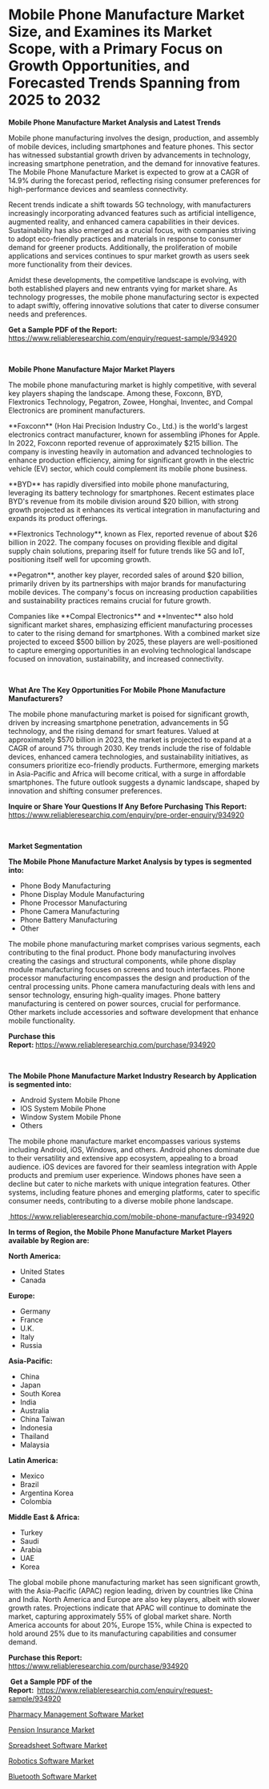 <p><h1>Mobile Phone Manufacture Market Size, and Examines its Market Scope, with a Primary Focus on Growth Opportunities, and Forecasted Trends Spanning from 2025 to 2032</h1></p><p><strong>Mobile Phone Manufacture Market Analysis and Latest Trends</strong></p>
<p><p>Mobile phone manufacturing involves the design, production, and assembly of mobile devices, including smartphones and feature phones. This sector has witnessed substantial growth driven by advancements in technology, increasing smartphone penetration, and the demand for innovative features. The Mobile Phone Manufacture Market is expected to grow at a CAGR of 14.9% during the forecast period, reflecting rising consumer preferences for high-performance devices and seamless connectivity.</p><p>Recent trends indicate a shift towards 5G technology, with manufacturers increasingly incorporating advanced features such as artificial intelligence, augmented reality, and enhanced camera capabilities in their devices. Sustainability has also emerged as a crucial focus, with companies striving to adopt eco-friendly practices and materials in response to consumer demand for greener products. Additionally, the proliferation of mobile applications and services continues to spur market growth as users seek more functionality from their devices.</p><p>Amidst these developments, the competitive landscape is evolving, with both established players and new entrants vying for market share. As technology progresses, the mobile phone manufacturing sector is expected to adapt swiftly, offering innovative solutions that cater to diverse consumer needs and preferences.</p></p>
<p><strong>Get a Sample PDF of the Report:&nbsp;</strong> <a href="https://www.reliableresearchiq.com/enquiry/request-sample/934920?utm_campaign=103&utm_medium=2&utm_source=Github&utm_content=ia&utm_term=07032025&utm_id=mobile-phone-manufacture">https://www.reliableresearchiq.com/enquiry/request-sample/934920</a></p>
<p>&nbsp;</p>
<p><strong>Mobile Phone Manufacture Major Market Players</strong></p>
<p><p>The mobile phone manufacturing market is highly competitive, with several key players shaping the landscape. Among these, Foxconn, BYD, Flextronics Technology, Pegatron, Zowee, Honghai, Inventec, and Compal Electronics are prominent manufacturers.</p><p>**Foxconn** (Hon Hai Precision Industry Co., Ltd.) is the world's largest electronics contract manufacturer, known for assembling iPhones for Apple. In 2022, Foxconn reported revenue of approximately $215 billion. The company is investing heavily in automation and advanced technologies to enhance production efficiency, aiming for significant growth in the electric vehicle (EV) sector, which could complement its mobile phone business.</p><p>**BYD** has rapidly diversified into mobile phone manufacturing, leveraging its battery technology for smartphones. Recent estimates place BYD's revenue from its mobile division around $20 billion, with strong growth projected as it enhances its vertical integration in manufacturing and expands its product offerings.</p><p>**Flextronics Technology**, known as Flex, reported revenue of about $26 billion in 2022. The company focuses on providing flexible and digital supply chain solutions, preparing itself for future trends like 5G and IoT, positioning itself well for upcoming growth.</p><p>**Pegatron**, another key player, recorded sales of around $20 billion, primarily driven by its partnerships with major brands for manufacturing mobile devices. The company's focus on increasing production capabilities and sustainability practices remains crucial for future growth.</p><p>Companies like **Compal Electronics** and **Inventec** also hold significant market shares, emphasizing efficient manufacturing processes to cater to the rising demand for smartphones. With a combined market size projected to exceed $500 billion by 2025, these players are well-positioned to capture emerging opportunities in an evolving technological landscape focused on innovation, sustainability, and increased connectivity.</p></p>
<p>&nbsp;</p>
<p><strong>What Are The Key Opportunities For Mobile Phone Manufacture Manufacturers?</strong></p>
<p><p>The mobile phone manufacturing market is poised for significant growth, driven by increasing smartphone penetration, advancements in 5G technology, and the rising demand for smart features. Valued at approximately $570 billion in 2023, the market is projected to expand at a CAGR of around 7% through 2030. Key trends include the rise of foldable devices, enhanced camera technologies, and sustainability initiatives, as consumers prioritize eco-friendly products. Furthermore, emerging markets in Asia-Pacific and Africa will become critical, with a surge in affordable smartphones. The future outlook suggests a dynamic landscape, shaped by innovation and shifting consumer preferences.</p></p>
<p><strong>Inquire or Share Your Questions If Any Before Purchasing This Report:</strong> <a href="https://www.reliableresearchiq.com/enquiry/pre-order-enquiry/934920?utm_campaign=103&utm_medium=2&utm_source=Github&utm_content=ia&utm_term=07032025&utm_id=mobile-phone-manufacture">https://www.reliableresearchiq.com/enquiry/pre-order-enquiry/934920</a></p>
<p>&nbsp;</p>
<p><strong>Market Segmentation</strong></p>
<p><strong>The Mobile Phone Manufacture Market Analysis by types is segmented into:</strong></p>
<p><ul><li>Phone Body Manufacturing</li><li>Phone Display Module Manufacturing</li><li>Phone Processor Manufacturing</li><li>Phone Camera Manufacturing</li><li>Phone Battery Manufacturing</li><li>Other</li></ul></p>
<p><p>The mobile phone manufacturing market comprises various segments, each contributing to the final product. Phone body manufacturing involves creating the casings and structural components, while phone display module manufacturing focuses on screens and touch interfaces. Phone processor manufacturing encompasses the design and production of the central processing units. Phone camera manufacturing deals with lens and sensor technology, ensuring high-quality images. Phone battery manufacturing is centered on power sources, crucial for performance. Other markets include accessories and software development that enhance mobile functionality.</p></p>
<p><strong>Purchase this Report:&nbsp;</strong><a href="https://www.reliableresearchiq.com/purchase/934920?utm_campaign=103&utm_medium=2&utm_source=Github&utm_content=ia&utm_term=07032025&utm_id=mobile-phone-manufacture">https://www.reliableresearchiq.com/purchase/934920</a></p>
<p>&nbsp;</p>
<p><strong>The Mobile Phone Manufacture Market Industry Research by Application is segmented into:</strong></p>
<p><ul><li>Android System Mobile Phone</li><li>IOS System Mobile Phone</li><li>Window System Mobile Phone</li><li>Others</li></ul></p>
<p><p>The mobile phone manufacture market encompasses various systems including Android, iOS, Windows, and others. Android phones dominate due to their versatility and extensive app ecosystem, appealing to a broad audience. iOS devices are favored for their seamless integration with Apple products and premium user experience. Windows phones have seen a decline but cater to niche markets with unique integration features. Other systems, including feature phones and emerging platforms, cater to specific consumer needs, contributing to a diverse mobile phone landscape.</p></p>
<p><a href="https://www.reliableresearchiq.com/mobile-phone-manufacture-r934920?utm_campaign=103&utm_medium=2&utm_source=Github&utm_content=ia&utm_term=07032025&utm_id=mobile-phone-manufacture">&nbsp;https://www.reliableresearchiq.com/mobile-phone-manufacture-r934920</a></p>
<p><strong>In terms of Region, the Mobile Phone Manufacture Market Players available by Region are:</strong></p>
<p>
    <p> <strong> North America: </strong>
        <ul>
            <li>United States</li>
            <li>Canada</li>
        </ul>
        </p> 
    <p> <strong> Europe: </strong>
        <ul>
            <li>Germany</li>
            <li>France</li>
            <li>U.K.</li>
            <li>Italy</li>
            <li>Russia</li>
        </ul>
        </p> 
    <p> <strong> Asia-Pacific: </strong>
        <ul>
            <li>China</li>
            <li>Japan</li>
            <li>South Korea</li>
            <li>India</li>
            <li>Australia</li>
            <li>China Taiwan</li>
            <li>Indonesia</li>
            <li>Thailand</li>
            <li>Malaysia</li>
        </ul>
        </p> 
    <p> <strong> Latin America: </strong>
        <ul>
            <li>Mexico</li>
            <li>Brazil</li>
            <li>Argentina Korea</li>
            <li>Colombia</li>
        </ul>
        </p> 
    <p> <strong> Middle East & Africa: </strong>
        <ul>
            <li>Turkey</li>
            <li>Saudi</li>
            <li>Arabia</li>
            <li>UAE</li>
            <li>Korea</li>
        </ul>
    </p>
    </p>
<p><p>The global mobile phone manufacturing market has seen significant growth, with the Asia-Pacific (APAC) region leading, driven by countries like China and India. North America and Europe are also key players, albeit with slower growth rates. Projections indicate that APAC will continue to dominate the market, capturing approximately 55% of global market share. North America accounts for about 20%, Europe 15%, while China is expected to hold around 25% due to its manufacturing capabilities and consumer demand.</p></p>
<p><strong>Purchase this Report: </strong><a href="https://www.reliableresearchiq.com/purchase/934920?utm_campaign=103&utm_medium=2&utm_source=Github&utm_content=ia&utm_term=07032025&utm_id=mobile-phone-manufacture">https://www.reliableresearchiq.com/purchase/934920</a></p>
<p>&nbsp;<strong>Get a Sample PDF of the Report:&nbsp;&nbsp;</strong><a href="https://www.reliableresearchiq.com/enquiry/request-sample/934920?utm_campaign=103&utm_medium=2&utm_source=Github&utm_content=ia&utm_term=07032025&utm_id=mobile-phone-manufacture">https://www.reliableresearchiq.com/enquiry/request-sample/934920</a></p>
<p><strong></strong></p>
<p><p><a href="https://github.com/brinnoifon/Market-Research-Report-List-1/blob/main/pharmacy-management-software-market.md?utm_campaign=103&utm_medium=2&utm_source=Github&utm_content=ia&utm_term=07032025&utm_id=mobile-phone-manufacture">Pharmacy Management Software Market</a></p><p><a href="https://github.com/snapetylerho/Market-Research-Report-List-1/blob/main/pension-insurance-market.md?utm_campaign=103&utm_medium=2&utm_source=Github&utm_content=ia&utm_term=07032025&utm_id=mobile-phone-manufacture">Pension Insurance Market</a></p><p><a href="https://github.com/sulvantomppa/Market-Research-Report-List-1/blob/main/spreadsheet-software-market.md?utm_campaign=103&utm_medium=2&utm_source=Github&utm_content=ia&utm_term=07032025&utm_id=mobile-phone-manufacture">Spreadsheet Software Market</a></p><p><a href="https://github.com/trenkkwasek84/Market-Research-Report-List-1/blob/main/robotics-software-market.md?utm_campaign=103&utm_medium=2&utm_source=Github&utm_content=ia&utm_term=07032025&utm_id=mobile-phone-manufacture">Robotics Software Market</a></p><p><a href="https://github.com/iwanesucices/Market-Research-Report-List-1/blob/main/bluetooth-software-market.md?utm_campaign=103&utm_medium=2&utm_source=Github&utm_content=ia&utm_term=07032025&utm_id=mobile-phone-manufacture">Bluetooth Software Market</a></p></p>